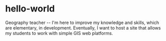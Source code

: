 # hello-world

Geography teacher -- I'm here to improve my knowledge and skills, which are elementary, in development. Eventually, I want to host a site that allows my students to work with simple GIS web platforms. 
